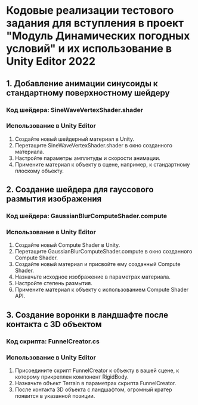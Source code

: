 # Кодовые реализации тестового задания для вступления в проект "Модуль Динамических погодных условий" и их использование в Unity Editor 2022

## 1. Добавление анимации синусоиды к стандартному поверхностному шейдеру

### Код шейдера: SineWaveVertexShader.shader

### Использование в Unity Editor

1. Создайте новый шейдерный материал в Unity.
2. Перетащите SineWaveVertexShader.shader в окно созданного материала.
3. Настройте параметры амплитуды и скорости анимации.
4. Примените материал к объекту в сцене, например, к стандартному плоскому объекту.

## 2. Создание шейдера для гауссового размытия изображения

### Код шейдера: GaussianBlurComputeShader.compute

### Использование в Unity Editor

1. Создайте новый Compute Shader в Unity.
2. Перетащите GaussianBlurComputeShader.compute в окно созданного Compute Shader.
3. Создайте новый материал и присвойте ему созданный Compute Shader.
4. Назначьте исходное изображение в параметрах материала.
5. Настройте степень размытия.
6. Примените материал к объекту с использованием Compute Shader API.

## 3. Создание воронки в ландшафте после контакта с 3D объектом

### Код скрипта: FunnelCreator.cs

### Использование в Unity Editor

1. Присоедините скрипт FunnelCreator к объекту в вашей сцене, к которому прикреплен компонент RigidBody.
2. Назначьте объект Terrain в параметрах скрипта FunnelCreator.
3. После контакта 3D объекта с ландшафтом, огромный кратер появится в указанной позиции.
